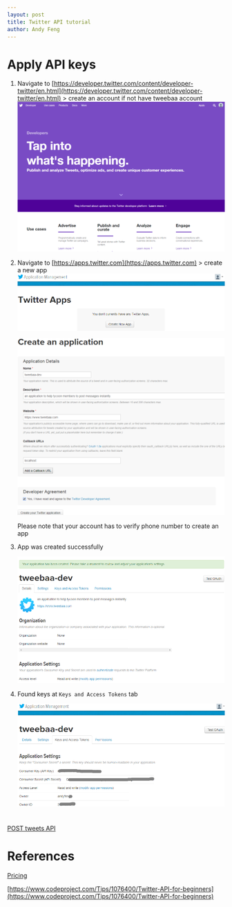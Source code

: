 ```yaml
---
layout: post
title: Twitter API tutorial
author: Andy Feng
---
```

# Apply API keys
1. Navigate to [https://developer.twitter.com/content/developer-twitter/en.html](https://developer.twitter.com/content/developer-twitter/en.html) > create an account if not have tweebaa account
	![](/images/posts/20180716-twitter-1.png)

1. Navigate to [https://apps.twitter.com](https://apps.twitter.com) > create a new app
	![](/images/posts/20180716-twitter-2.png)

	![](/images/posts/20180716-twitter-3.png)

	Please note that your account has to verify phone number to create an app

1. App was created successfully

	![](/images/posts/20180716-twitter-4.png)

1. Found keys at `Keys and Access Tokens` tab

	![](/images/posts/20180716-twitter-5.png)

# 

[POST tweets API](https://developer.twitter.com/en/docs/tweets/post-and-engage/api-reference/post-statuses-update)
# References
[Pricing](https://developer.twitter.com/en/pricing.html)

[https://www.codeproject.com/Tips/1076400/Twitter-API-for-beginners](https://www.codeproject.com/Tips/1076400/Twitter-API-for-beginners)
